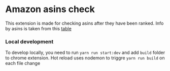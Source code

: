 # Amazon asins check
This extension is made for checking asins after they have been ranked. Info by asins is taken from this [table](https://rollun.net/AmazonMsinRidCheck)
### Local development

To develop locally, you need to run ```yarn run start:dev``` and add ```build``` folder to chrome extension.
Hot reload uses nodemon to triggre ```yarn run build``` on each file change
